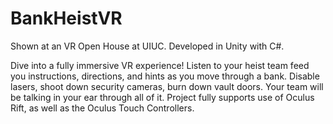 # BankHeistVR
Shown at an VR Open House at UIUC. Developed in Unity with C#.

Dive into a fully immersive VR experience!
Listen to your heist team feed you instructions, directions, and hints as you move through a bank. Disable lasers, shoot down
security cameras, burn down vault doors. Your team will be talking in your ear through all of it.
Project fully supports use of Oculus Rift, as well as the Oculus Touch Controllers. 
